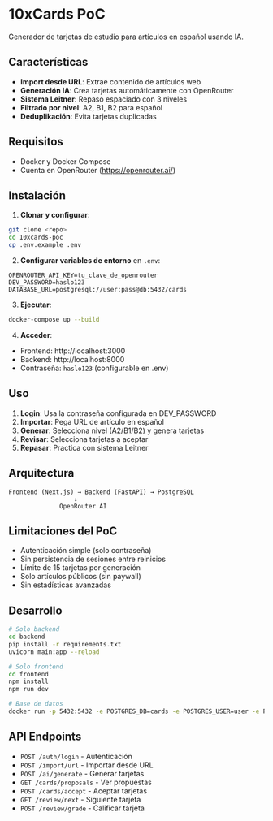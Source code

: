 # 10xCards PoC

Generador de tarjetas de estudio para artículos en español usando IA.

## Características

- **Import desde URL**: Extrae contenido de artículos web
- **Generación IA**: Crea tarjetas automáticamente con OpenRouter
- **Sistema Leitner**: Repaso espaciado con 3 niveles
- **Filtrado por nivel**: A2, B1, B2 para español
- **Deduplikación**: Evita tarjetas duplicadas

## Requisitos

- Docker y Docker Compose
- Cuenta en OpenRouter (https://openrouter.ai/)

## Instalación

1. **Clonar y configurar**:
```bash
git clone <repo>
cd 10xcards-poc
cp .env.example .env
```

2. **Configurar variables de entorno** en `.env`:
```
OPENROUTER_API_KEY=tu_clave_de_openrouter
DEV_PASSWORD=haslo123
DATABASE_URL=postgresql://user:pass@db:5432/cards
```

3. **Ejecutar**:
```bash
docker-compose up --build
```

4. **Acceder**:
- Frontend: http://localhost:3000
- Backend: http://localhost:8000
- Contraseña: `haslo123` (configurable en .env)

## Uso

1. **Login**: Usa la contraseña configurada en DEV_PASSWORD
2. **Importar**: Pega URL de artículo en español
3. **Generar**: Selecciona nivel (A2/B1/B2) y genera tarjetas
4. **Revisar**: Selecciona tarjetas a aceptar
5. **Repasar**: Practica con sistema Leitner

## Arquitectura

```
Frontend (Next.js) → Backend (FastAPI) → PostgreSQL
                  ↓
              OpenRouter AI
```

## Limitaciones del PoC

- Autenticación simple (solo contraseña)
- Sin persistencia de sesiones entre reinicios
- Límite de 15 tarjetas por generación
- Solo artículos públicos (sin paywall)
- Sin estadísticas avanzadas

## Desarrollo

```bash
# Solo backend
cd backend
pip install -r requirements.txt
uvicorn main:app --reload

# Solo frontend  
cd frontend
npm install
npm run dev

# Base de datos
docker run -p 5432:5432 -e POSTGRES_DB=cards -e POSTGRES_USER=user -e POSTGRES_PASSWORD=pass postgres:15
```

## API Endpoints

- `POST /auth/login` - Autenticación
- `POST /import/url` - Importar desde URL
- `POST /ai/generate` - Generar tarjetas
- `GET /cards/proposals` - Ver propuestas
- `POST /cards/accept` - Aceptar tarjetas
- `GET /review/next` - Siguiente tarjeta
- `POST /review/grade` - Calificar tarjeta